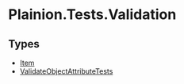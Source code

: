 
# Plainion.Tests.Validation


## Types

* [Item](Item.md)
* [ValidateObjectAttributeTests](ValidateObjectAttributeTests.md)
